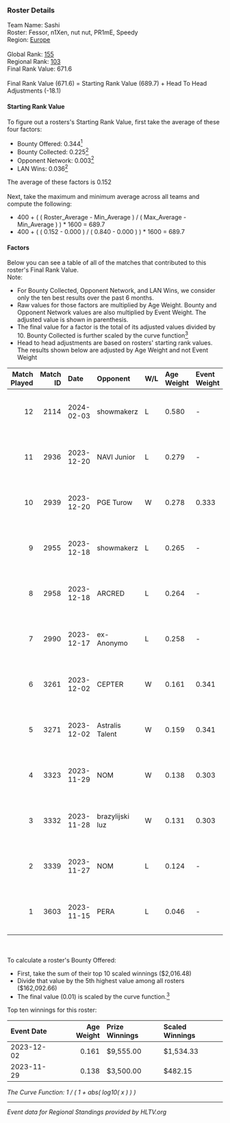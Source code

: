 ### Roster Details<br />
Team Name: Sashi<br />
Roster: Fessor, n1Xen, nut nut, PR1mE, Speedy<br />
Region: [Europe]( ../standings_europe.md)<br />
<br />
Global Rank: [155](../standings_global.md)<br />
Regional Rank: [103]( ../standings_europe.md)<br />
Final Rank Value:  671.6<br />
<br />
Final Rank Value (671.6) = Starting Rank Value (689.7) + Head To Head Adjustments (-18.1)<br />

#### Starting Rank Value<br />
To figure out a rosters's Starting Rank Value, first take the average of these four factors:<br />
- Bounty Offered: 0.344[<sup>1</sup>](#table2)
- Bounty Collected: 0.225[<sup>2</sup>](#table1)
- Opponent Network: 0.003[<sup>2</sup>](#table1)
- LAN Wins: 0.036[<sup>2</sup>](#table1)

The average of these factors is 0.152<br />
<br />
Next, take the maximum and minimum average across all teams and compute the following:<br />
- 400 + ( ( Roster_Average - Min_Average ) / ( Max_Average - Min_Average ) ) * 1600 = 689.7
- 400 + ( ( 0.152 - 0.000 ) / ( 0.840 - 0.000 ) ) * 1600 = 689.7


#### Factors<br />
Below you can see a table of all of the matches that contributed to this roster's Final Rank Value.<br />
Note:<br />

- For Bounty Collected, Opponent Network, and LAN Wins, we consider only the ten best results over the past 6 months.
- Raw values for those factors are multiplied by Age Weight. Bounty and Opponent Network values are also multiplied by Event Weight. The adjusted value is shown in parenthesis.
- The final value for a factor is the total of its adjusted values divided by 10. Bounty Collected is further scaled by the curve function[<sup>3</sup>](#curveFunction)
- Head to head adjustments are based on rosters' starting rank values. The results shown below are adjusted by Age Weight and not Event Weight
<span id="table1"></span><br />


| Match Played | Match ID | Date       | Opponent        | W/L | Age Weight | Event Weight | Bounty Collected | Opponent Network | LAN Wins  | H2H Adj. | Roster                                |
| -: | -: | :- | :- | :- | :- | :- | :- | :- | :- | -: | :- |
|           12 |     2114 | 2024-02-03 | showmakerz      | L   | 0.580      | -            | -                | -                | -         |   -13.41 | Fessor, n1Xen, nut nut, PR1mE, Speedy |
|           11 |     2936 | 2023-12-20 | NAVI Junior     | L   | 0.279      | -            | -                | -                | -         |    -3.83 | Fessor, n1Xen, nut nut, PR1mE, Speedy |
|           10 |     2939 | 2023-12-20 | PGE Turow       | W   | 0.278      | 0.333        | 0.011 (0.001)    | 0.081 (0.007)    | 0 (0.000) |     4.80 | Fessor, n1Xen, nut nut, PR1mE, Speedy |
|            9 |     2955 | 2023-12-18 | showmakerz      | L   | 0.265      | -            | -                | -                | -         |    -6.20 | Fessor, n1Xen, nut nut, PR1mE, Speedy |
|            8 |     2958 | 2023-12-18 | ARCRED          | L   | 0.264      | -            | -                | -                | -         |    -3.85 | Fessor, n1Xen, nut nut, PR1mE, Speedy |
|            7 |     2990 | 2023-12-17 | ex-Anonymo      | L   | 0.258      | -            | -                | -                | -         |    -3.57 | Fessor, n1Xen, nut nut, PR1mE, Speedy |
|            6 |     3261 | 2023-12-02 | CEPTER          | W   | 0.161      | 0.341        | 0.004 (0.000)    | 0.007 (0.000)    | 1 (0.161) |     2.00 | aizy, n1Xen, nut nut, PR1mE, Speedy   |
|            5 |     3271 | 2023-12-02 | Astralis Talent | W   | 0.159      | 0.341        | 0.029 (0.002)    | 0.194 (0.011)    | 1 (0.159) |     3.58 | aizy, n1Xen, nut nut, PR1mE, Speedy   |
|            4 |     3323 | 2023-11-29 | NOM             | W   | 0.138      | 0.303        | 0.002 (0.000)    | 0.030 (0.001)    | 0 (0.000) |     2.02 | aizy, n1Xen, nut nut, PR1mE, Speedy   |
|            3 |     3332 | 2023-11-28 | brazylijski luz | W   | 0.131      | 0.303        | 0.017 (0.001)    | 0.373 (0.015)    | 0 (0.000) |     2.76 | aizy, n1Xen, nut nut, PR1mE, Speedy   |
|            2 |     3339 | 2023-11-27 | NOM             | L   | 0.124      | -            | -                | -                | -         |    -2.10 | aizy, n1Xen, nut nut, PR1mE, Speedy   |
|            1 |     3603 | 2023-11-15 | PERA            | L   | 0.046      | -            | -                | -                | -         |    -0.35 | aizy, n1Xen, nut nut, PR1mE, Speedy   |

<br />
<span id="table2"></span><br />
To calculate a roster's Bounty Offered:<br />

- First, take the sum of their top 10 scaled winnings ($2,016.48)
- Divide that value by the 5th highest value among all rosters ($162,092.66)
- The final value (0.01) is scaled by the curve function.[<sup>3</sup>](#curveFunction)

Top ten winnings for this roster:<br />

| Event Date | Age Weight | Prize Winnings | Scaled Winnings |
| :- | -: | :- | :- |
| 2023-12-02 |      0.161 | $9,555.00      | $1,534.33       |
| 2023-11-29 |      0.138 | $3,500.00      | $482.15         |


<span id="curveFunction"></span>_The Curve Function: 1 / ( 1 + abs( log10( x ) ) )_<br />

---
_Event data for Regional Standings provided by HLTV.org_<br />
